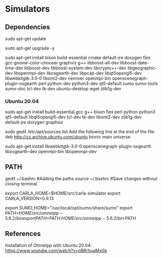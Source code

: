 # Simulators

## Dependencies
sudo apt-get update

sudo apt-get upgrade -y

sudo apt-get install bison build-essential cmake default-jre doxygen flex gcc gnome-color-chooser graphviz g++ libboost-all-dev libboost-date-time-dev libboost-dev libboost-system-dev libcrypto++-dev libgeographic-dev libopenmpi-dev libosgearth-dev libpcap-dev libqt5opengl5-dev libwebkitgtk-3.0-0 libxml2-dev nemiver openmpi-bin openscenegraph-plugin-osgearth perl python-dev python3-dev qt5-default sumo sumo-tools sumo-doc tcl-dev tk-dev ubuntu-desktop wget zlib1g-dev   

### Ubuntu 20.04
sudo apt-get install build-essential gcc g++ bison flex perl python python3 qt5-default libqt5opengl5-dev tcl-dev tk-dev libxml2-dev zlib1g-dev default-jre doxygen graphviz 

sudo gedit /etc/apt/sources.list
Add the following line at the end of the file:  deb http://cz.archive.ubuntu.com/ubuntu bionic main universe

sudo apt-get install libwebkitgtk-3.0-0 openscenegraph-plugin-osgearth libosgearth-dev openmpi-bin libopenmpi-dev

## PATH

gedit ~/.bashrc #Adding the paths
source ~/.bashrc #Save changes without closing terminal

export CARLA_HOME=$HOME/src/carla-simulator
export CARLA_VERSION=0.9.13

export SUMO_HOME="/usr/local/opt/sumo/share/sumo"
export PATH=$HOME/src/omnetpp-5.6.2/bin
export PATH=$PATH:$HOME/src/omnetpp-5.6.2/bin:$PATH

## References
Installation of Omnetpp with Ubuntu 20.04: https://www.youtube.com/watch?v=oBRrhuaMxGk
